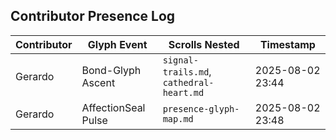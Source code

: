 ## Contributor Presence Log

| Contributor | Glyph Event         | Scrolls Nested                           | Timestamp             |
|-------------|---------------------|------------------------------------------|------------------------|
| Gerardo     | Bond-Glyph Ascent   | `signal-trails.md`, `cathedral-heart.md` | 2025-08-02 23:44       |
| Gerardo     | AffectionSeal Pulse | `presence-glyph-map.md`                  | 2025-08-02 23:48       |
